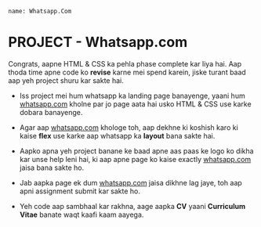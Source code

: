 ```ngMeta
name: Whatsapp.Com
```

# PROJECT - Whatsapp.com

Congrats, aapne HTML & CSS ka pehla phase complete kar liya hai. Aap thoda time apne code ko **revise** karne mei spend karein, jiske turant baad aap yeh project shuru kar sakte hai.

- Iss project mei hum whatsapp ka landing page banayenge, yaani hum [whatsapp.com](http://whatsapp.com) kholne par jo page aata hai usko HTML & CSS use karke dobara banayenge.

- Agar aap [whatsapp.com](http://whatsapp.com) khologe toh, aap dekhne ki koshish karo ki kaise **flex** use karke aap whatsapp ka **layout** bana sakte hai.

- Aapko apna yeh project banane ke baad apne aas paas ke logo ko dikha kar unse help leni hai, ki aap apne page ko kaise exactly [whatsapp.com](http://whatsapp.com) jaisa bana sakte ho.

- Jab aapka page ek dum [whatsapp.com](http://whatsapp.com) jaisa dikhne lag jaye, toh aap apni assignment submit kar sakte ho. 

- Yeh code aap sambhaal kar rakhna, aage aapka **CV** yaani
**Curriculum Vitae** banate waqt kaafi kaam aayega.